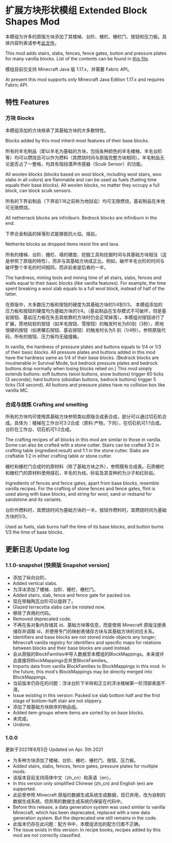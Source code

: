 # 扩展方块形状模组 Extended Block Shapes Mod

本模组为许多的原版方块添加了其楼梯、台阶、栅栏、栅栏门、按钮和压力板。具体内容列表请参考[此文件](BlockList.md)。

This mod adds stairs, slabs, fences, fence gates, button and pressure plates for many vanilla blocks. List of the 
contents can be found in [this file](BlockList.md).

模组目前仅支持 Minecraft Java 版 1.17.x，并需要 Fabric API。

At present this mod supports only Minecraft Java Edition 1.17.x and requires Fabric API.

## 特性 Features

### 方块 Blocks

本模组添加的方块继承了其基础方块的大多数特性。

Blocks added by this mod inherit most features of their base blocks.

所有的羊毛制品（即以羊毛为基础的方块，包括各种颜色的羊毛楼梯、羊毛台阶等）均可以燃烧且可以作为燃料（其燃烧时间与原版完整方块相同）。羊毛制品无论是否占了一整格，均具有阻挡潜声传感器（Sculk Sensor）的功能。

All woolen blocks (blocks based on wool block, including wool stairs, woo slabs in all colors) are flammable and can 
be used as fuels (fueling time equals their base blocks). All woolen blocks, no matter they occupy a full block, can 
block sculk sensors.

所有的下界岩制品（下界岩1.16之前称为地狱岩）均可无限燃烧，基岩制品在末地可无限燃烧。

All netherrack blocks are infiniburn. Bedrock blocks are infiniburn in the end.

下界合金制品的掉落形式能够抵抗火焰、熔岩。

Netherite blocks as dropped items resist fire and lava.

所有的楼梯、台阶、栅栏、墙的硬度、挖掘工具和挖掘时间与其基础方块相当（这是参照了原版的特性），而非与其基础方块成正比。例如，破坏羊毛台阶的时间与破坏整个羊毛的时间相同，而非前者是后者的一半。

The hardness, mining tools and mining time of all stairs, slabs, fences and walls equal to their basic blocks (like 
vanilla features). For example, the time spent breaking a wool slab equals to a full wool block, instead of half of 
the latter.

在原版中，大多数压力板和按钮的硬度为其基础方块的1/4到1/3。 本模组添加的压力板和按钮的硬度均为基础方块的1/4。（基岩制品在生存模式不可破坏，但是基岩按钮、基岩压力板在失去其依靠的方块时仍会正常掉落）。本模组对按钮进行了扩展，质地较软的按钮（如羊毛按钮、雪按钮）的触发时长为60刻（3秒），质地很硬的按钮（如黑曜石按钮、基岩按钮）的触发时长为5
刻（1/4秒）。参照原版代码，所有的按钮、压力板均无碰撞箱。

In vanilla, the hardness of pressure plates and buttons equals to 1/4 or 1/3 of their basic blocks. All pressure plates 
and buttons added in this mod have the hardness same as 1/4 of their base blocks. (Bedrock blocks are invulnerable 
in Survival Mode, but bedrock pressure plates and bedrock buttons drop normally when losing blocks relied on.) This 
mod simply extends buttons: soft buttons (wool buttons, snow buttons) trigger 60 ticks (3 seconds); hard buttons 
(obsidian buttons, bedrock buttons) trigger 5 ticks (1/4 second). All buttons and pressure plates have no collision 
box like vanilla MC.

### 合成与烧炼 Crafting and smelting

所有的方块均可使用其基础方块参照类似原版合成表合成，部分可以通过切石机合成。具体为：楼梯在工作台可3:2合成（原料:产物，下同），在切石机可1:1合成。台阶在工作台、切石机可1:2合成。

The crafting recipes of all blocks in this mod are similar to those in vanilla. Some can also be crafted with a 
stone cutter. Stairs can be crafted 3:2 in crafting table (ingredient:result) and 1:1 in the stone cutter. Slabs are 
craftable 1:2 in either crafting table or stone cutter.

栅栏和栅栏门合成时的原材料（除了基础方块之外），参照既有合成表。石质栅栏和栅栏门的原材料使用燧石，羊毛的为线，砂岩及其变种的为沙子和红砂岩。

Ingredients of fences and fence gates, apart from base blocks, resemble vanilla recipes. For the crafting of stone 
fences and fence gates, flint is used along with base blocks, and string for wool, sand or redsand for sandstone and 
its variants.

台阶作燃料时，其燃烧时间为基础方块的一半。按钮作燃料时，其燃烧时间为基础方块的1/3。

Used as fuels, slab burns half the time of its base blocks, and button burns 1/3 the time of base blocks.

## 更新日志 Update log

### 1.1.0-snapshot [快照版 Snapshot version]
- 添加了纵向台阶。
- Added vertical slabs.
- 为浮冰添加了楼梯、台阶、栅栏、栅栏门。
- Added stairs, slab, fence and fence gate for packed ice.
- 现在带釉陶瓦台阶可以旋转了。
- Glazed terracotta slabs can be rotated now.
- 移除了弃用的代码。
- Removed deprecated code.
- 不再在各对象内存储其 id、基础方块等信息，而是使用 Minecraft 原版注册表储存并调取 id，并使用专门的映射表储存方块与其基础方块的对应关系。
- Identifiers and base blocks are not stored inside objects any longer; Minecraft vanilla registry for identifiers 
  and specific maps for relations between blocks and their base blocks are used instead.
- 会从原版的BlockFamilies中导入数据至本模组的BlockMappings。未来或许会直接将BlockMappings合并至BlockFamilies。
- Imports data from vanilla BlockFamilies to BlockMappings in this mod. In the future, this mod's BlockMappings may 
  be directly merged into BlockMappings.
- 当前版本仍存在的问题：浮冰台阶下半砖和正立的浮冰楼梯第一阶顶部表面不滑。
- Issue existing in this version: Packed ice slab bottom half and the first stage of bottom-haft stair are not slippery.
- 添加了按基础方块排序的物品组。
- Added item groups where items are sorted by on base blocks.
- 未完成。
- Undone.

### 1.0.0
更新于2021年8月5日 Updated on Apr. 5th 2021

- 为多种方块添加了楼梯、台阶、栅栏、栅栏门、按钮、压力板。
- Added stairs, slabs, fences, fence gates, pressure plates for multiple mods.
- 该版本目前支持简体中文（zh_cn）和英语（en）。
- In this version only simplified Chinese (zh_cn) and English (en) are supported.
- 此前曾参照 Minecraft 原版的数据生成系统生成数据，现已弃用，改为自制的数据生成系统。但弃用的数据生成系统仍保留在代码中。
- Before this release, a data generation system was used similar to vanilla Minecraft, which has been deprecated, 
  replaced with a new data generation system. But the deprecated one still remains in the code.
- 此版本仍存在此问题：配方书中，本模组添加的配方归类不正确。
- The issue exists in this version: In recipe books, recipes added by this mod are not correctly classified.
